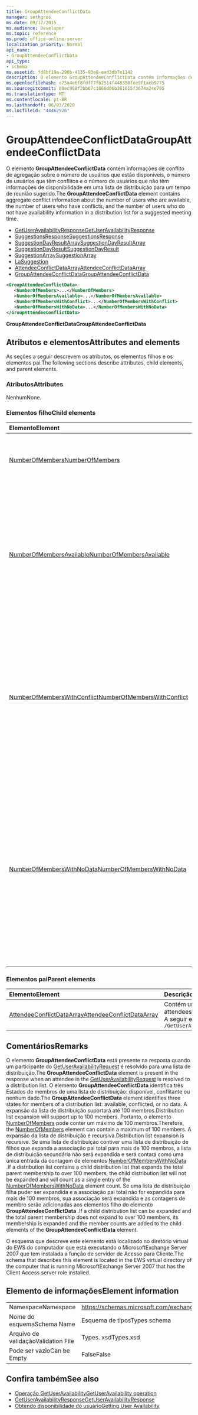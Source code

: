 ```yaml
---
title: GroupAttendeeConflictData
manager: sethgros
ms.date: 09/17/2015
ms.audience: Developer
ms.topic: reference
ms.prod: office-online-server
localization_priority: Normal
api_name:
- GroupAttendeeConflictData
api_type:
- schema
ms.assetid: fd8bf19a-298b-4135-93e8-ead3db7e1142
description: O elemento GroupAttendeeConflictData contém informações de conflito de agregação sobre o número de usuários que estão disponíveis, o número de usuários que têm conflitos e o número de usuários que não têm informações de disponibilidade em uma lista de distribuição para um tempo de reunião sugerido.
ms.openlocfilehash: c75a4e6f8fdff7fb2514f448350fee9f1acb9775
ms.sourcegitcommit: 88ec988f2bb67c1866d06b361615f3674a24e795
ms.translationtype: MT
ms.contentlocale: pt-BR
ms.lasthandoff: 06/03/2020
ms.locfileid: "44462926"
---
```

# <a name="groupattendeeconflictdata"></a><span data-ttu-id="e854a-103">GroupAttendeeConflictData</span><span class="sxs-lookup"><span data-stu-id="e854a-103">GroupAttendeeConflictData</span></span>

<span data-ttu-id="e854a-104">O elemento **GroupAttendeeConflictData** contém informações de conflito de agregação sobre o número de usuários que estão disponíveis, o número de usuários que têm conflitos e o número de usuários que não têm informações de disponibilidade em uma lista de distribuição para um tempo de reunião sugerido.</span><span class="sxs-lookup"><span data-stu-id="e854a-104">The **GroupAttendeeConflictData** element contains aggregate conflict information about the number of users who are available, the number of users who have conflicts, and the number of users who do not have availability information in a distribution list for a suggested meeting time.</span></span> 
  
- [<span data-ttu-id="e854a-105">GetUserAvailabilityResponse</span><span class="sxs-lookup"><span data-stu-id="e854a-105">GetUserAvailabilityResponse</span></span>](getuseravailabilityresponse.md)
- [<span data-ttu-id="e854a-106">SuggestionsResponse</span><span class="sxs-lookup"><span data-stu-id="e854a-106">SuggestionsResponse</span></span>](suggestionsresponse.md)
- [<span data-ttu-id="e854a-107">SuggestionDayResultArray</span><span class="sxs-lookup"><span data-stu-id="e854a-107">SuggestionDayResultArray</span></span>](suggestiondayresultarray.md)
- [<span data-ttu-id="e854a-108">SuggestionDayResult</span><span class="sxs-lookup"><span data-stu-id="e854a-108">SuggestionDayResult</span></span>](suggestiondayresult.md)
- [<span data-ttu-id="e854a-109">SuggestionArray</span><span class="sxs-lookup"><span data-stu-id="e854a-109">SuggestionArray</span></span>](suggestionarray.md)
- [<span data-ttu-id="e854a-110">La</span><span class="sxs-lookup"><span data-stu-id="e854a-110">Suggestion</span></span>](suggestion.md)
- [<span data-ttu-id="e854a-111">AttendeeConflictDataArray</span><span class="sxs-lookup"><span data-stu-id="e854a-111">AttendeeConflictDataArray</span></span>](attendeeconflictdataarray.md)
- [<span data-ttu-id="e854a-112">GroupAttendeeConflictData</span><span class="sxs-lookup"><span data-stu-id="e854a-112">GroupAttendeeConflictData</span></span>](groupattendeeconflictdata.md)
  
```xml
<GroupAttendeeConflictData>
   <NumberOfMembers>...</NumberOfMembers>
   <NumberOfMembersAvailable>...</NumberOfMembersAvailable>
   <NumberOfMembersWithConflict>...</NumberOfMembersWithConflict>
   <NumberOfMembersWithNoData>...</NumberOfMembersWithNoData>
</GroupAttendeeConflictData>
```

<span data-ttu-id="e854a-113">**GroupAttendeeConflictData**</span><span class="sxs-lookup"><span data-stu-id="e854a-113">**GroupAttendeeConflictData**</span></span>

## <a name="attributes-and-elements"></a><span data-ttu-id="e854a-114">Atributos e elementos</span><span class="sxs-lookup"><span data-stu-id="e854a-114">Attributes and elements</span></span>

<span data-ttu-id="e854a-115">As seções a seguir descrevem os atributos, os elementos filhos e os elementos pai.</span><span class="sxs-lookup"><span data-stu-id="e854a-115">The following sections describe attributes, child elements, and parent elements.</span></span>
  
### <a name="attributes"></a><span data-ttu-id="e854a-116">Atributos</span><span class="sxs-lookup"><span data-stu-id="e854a-116">Attributes</span></span>

<span data-ttu-id="e854a-117">Nenhum</span><span class="sxs-lookup"><span data-stu-id="e854a-117">None.</span></span>
  
### <a name="child-elements"></a><span data-ttu-id="e854a-118">Elementos filho</span><span class="sxs-lookup"><span data-stu-id="e854a-118">Child elements</span></span>

|<span data-ttu-id="e854a-119">**Elemento**</span><span class="sxs-lookup"><span data-stu-id="e854a-119">**Element**</span></span>|<span data-ttu-id="e854a-120">**Descrição**</span><span class="sxs-lookup"><span data-stu-id="e854a-120">**Description**</span></span>|
|:-----|:-----|
|[<span data-ttu-id="e854a-121">NumberOfMembers</span><span class="sxs-lookup"><span data-stu-id="e854a-121">NumberOfMembers</span></span>](numberofmembers.md) <br/> |<span data-ttu-id="e854a-122">Representa o número de usuários, recursos e salas em uma lista de distribuição.</span><span class="sxs-lookup"><span data-stu-id="e854a-122">Represents the number of users, resources, and rooms in a distribution list.</span></span>  <br/> |
|[<span data-ttu-id="e854a-123">NumberOfMembersAvailable</span><span class="sxs-lookup"><span data-stu-id="e854a-123">NumberOfMembersAvailable</span></span>](numberofmembersavailable.md) <br/> |<span data-ttu-id="e854a-124">Representa o número de membros da lista de distribuição que estão disponíveis para um tempo de reunião sugerido.</span><span class="sxs-lookup"><span data-stu-id="e854a-124">Represents the number of distribution list members who are available for a suggested meeting time.</span></span> <span data-ttu-id="e854a-125">Este elemento representa Membros para os quais o status é **livre**.</span><span class="sxs-lookup"><span data-stu-id="e854a-125">This element represents members for whom the status is **Free**.</span></span>  <br/> |
|[<span data-ttu-id="e854a-126">NumberOfMembersWithConflict</span><span class="sxs-lookup"><span data-stu-id="e854a-126">NumberOfMembersWithConflict</span></span>](numberofmemberswithconflict.md) <br/> |<span data-ttu-id="e854a-127">Representa o número de membros da lista de distribuição que têm um conflito com um tempo de reunião sugerido.</span><span class="sxs-lookup"><span data-stu-id="e854a-127">Represents the number of distribution list members who have a conflict with a suggested meeting time.</span></span> <span data-ttu-id="e854a-128">Este elemento representa os membros que têm um status **ocupado**, **OOF**ou **provisório** .</span><span class="sxs-lookup"><span data-stu-id="e854a-128">This element represents members who have a **Busy**, **OOF**, or **Tentative** status.</span></span>  <br/> |
|[<span data-ttu-id="e854a-129">NumberOfMembersWithNoData</span><span class="sxs-lookup"><span data-stu-id="e854a-129">NumberOfMembersWithNoData</span></span>](numberofmemberswithnodata.md) <br/> |<span data-ttu-id="e854a-130">Representa o número de membros do grupo que não publicaram dados de disponibilidade para comparar com um horário de reunião sugerido.</span><span class="sxs-lookup"><span data-stu-id="e854a-130">Represents the number of group members who do not have published free/busy data to compare to a suggested meeting time.</span></span> <span data-ttu-id="e854a-131">Este elemento representa os membros de uma lista de distribuição muito grande ou membros que não têm status de **dados** .</span><span class="sxs-lookup"><span data-stu-id="e854a-131">This element represents members of a distribution list that is too large or members who have **No Data** status.</span></span>  <br/> |
   
### <a name="parent-elements"></a><span data-ttu-id="e854a-132">Elementos pai</span><span class="sxs-lookup"><span data-stu-id="e854a-132">Parent elements</span></span>

|<span data-ttu-id="e854a-133">**Elemento**</span><span class="sxs-lookup"><span data-stu-id="e854a-133">**Element**</span></span>|<span data-ttu-id="e854a-134">**Descrição**</span><span class="sxs-lookup"><span data-stu-id="e854a-134">**Description**</span></span>|
|:-----|:-----|
|[<span data-ttu-id="e854a-135">AttendeeConflictDataArray</span><span class="sxs-lookup"><span data-stu-id="e854a-135">AttendeeConflictDataArray</span></span>](attendeeconflictdataarray.md) <br/> |<span data-ttu-id="e854a-136">Contém uma matriz de dados de conflito para participantes consultados identificados na [operação GetUserAvailability](getuseravailability-operation.md).</span><span class="sxs-lookup"><span data-stu-id="e854a-136">Contains an array of conflict data for queried attendees identified in the [GetUserAvailability operation](getuseravailability-operation.md).</span></span>  <br/> <span data-ttu-id="e854a-137">A seguir está a expressão XPath para este elemento:</span><span class="sxs-lookup"><span data-stu-id="e854a-137">The following is the XPath expression to this element:</span></span>  <br/>  `/GetUserAvailabilityResponse/SuggestionsResponse/SuggestionDayResultArray/SuggestionDayResult[i]/SuggestionArray/Suggestion[i]/AttendeeConflictDataArray` <br/> |
   
## <a name="remarks"></a><span data-ttu-id="e854a-138">Comentários</span><span class="sxs-lookup"><span data-stu-id="e854a-138">Remarks</span></span>

<span data-ttu-id="e854a-139">O elemento **GroupAttendeeConflictData** está presente na resposta quando um participante do [GetUserAvailabilityRequest](getuseravailabilityrequest.md) é resolvido para uma lista de distribuição.</span><span class="sxs-lookup"><span data-stu-id="e854a-139">The **GroupAttendeeConflictData** element is present in the response when an attendee in the [GetUserAvailabilityRequest](getuseravailabilityrequest.md) is resolved to a distribution list.</span></span> <span data-ttu-id="e854a-140">O elemento **GroupAttendeeConflictData** identifica três Estados de membros de uma lista de distribuição: disponível, conflitante ou nenhum dado.</span><span class="sxs-lookup"><span data-stu-id="e854a-140">The **GroupAttendeeConflictData** element identifies three states for members of a distribution list: available, conflicted, or no data.</span></span> <span data-ttu-id="e854a-141">A expansão da lista de distribuição suportará até 100 membros.</span><span class="sxs-lookup"><span data-stu-id="e854a-141">Distribution list expansion will support up to 100 members.</span></span> <span data-ttu-id="e854a-142">Portanto, o elemento [NumberOfMembers](numberofmembers.md) pode conter um máximo de 100 membros.</span><span class="sxs-lookup"><span data-stu-id="e854a-142">Therefore, the [NumberOfMembers](numberofmembers.md) element can contain a maximum of 100 members.</span></span> <span data-ttu-id="e854a-143">A expansão da lista de distribuição é recursiva.</span><span class="sxs-lookup"><span data-stu-id="e854a-143">Distribution list expansion is recursive.</span></span> <span data-ttu-id="e854a-144">Se uma lista de distribuição contiver uma lista de distribuição de filhos que expanda a associação pai total para mais de 100 membros, a lista de distribuição secundária não será expandida e será contará como uma única entrada da contagem de elementos [NumberOfMembersWithNoData](numberofmemberswithnodata.md) .</span><span class="sxs-lookup"><span data-stu-id="e854a-144">If a distribution list contains a child distribution list that expands the total parent membership to over 100 members, the child distribution list will not be expanded and will count as a single entry of the [NumberOfMembersWithNoData](numberofmemberswithnodata.md) element count.</span></span> <span data-ttu-id="e854a-145">Se uma lista de distribuição filha puder ser expandida e a associação pai total não for expandida para mais de 100 membros, sua associação será expandida e as contagens de membro serão adicionadas aos elementos filho do elemento **GroupAttendeeConflictData** .</span><span class="sxs-lookup"><span data-stu-id="e854a-145">If a child distribution list can be expanded and the total parent membership does not expand to over 100 members, its membership is expanded and the member counts are added to the child elements of the **GroupAttendeeConflictData** element.</span></span> 
  
<span data-ttu-id="e854a-146">O esquema que descreve este elemento está localizado no diretório virtual do EWS do computador que está executando o MicrosoftExchange Server 2007 que tem instalada a função de servidor de Acesso para Cliente.</span><span class="sxs-lookup"><span data-stu-id="e854a-146">The schema that describes this element is located in the EWS virtual directory of the computer that is running MicrosoftExchange Server 2007 that has the Client Access server role installed.</span></span>
  
## <a name="element-information"></a><span data-ttu-id="e854a-147">Elemento de informações</span><span class="sxs-lookup"><span data-stu-id="e854a-147">Element information</span></span>

|||
|:-----|:-----|
|<span data-ttu-id="e854a-148">Namespace</span><span class="sxs-lookup"><span data-stu-id="e854a-148">Namespace</span></span>  <br/> |https://schemas.microsoft.com/exchange/services/2006/types  <br/> |
|<span data-ttu-id="e854a-149">Nome do esquema</span><span class="sxs-lookup"><span data-stu-id="e854a-149">Schema Name</span></span>  <br/> |<span data-ttu-id="e854a-150">Esquema de tipos</span><span class="sxs-lookup"><span data-stu-id="e854a-150">Types schema</span></span>  <br/> |
|<span data-ttu-id="e854a-151">Arquivo de validação</span><span class="sxs-lookup"><span data-stu-id="e854a-151">Validation File</span></span>  <br/> |<span data-ttu-id="e854a-152">Types. xsd</span><span class="sxs-lookup"><span data-stu-id="e854a-152">Types.xsd</span></span>  <br/> |
|<span data-ttu-id="e854a-153">Pode ser vazio</span><span class="sxs-lookup"><span data-stu-id="e854a-153">Can be Empty</span></span>  <br/> |<span data-ttu-id="e854a-154">False</span><span class="sxs-lookup"><span data-stu-id="e854a-154">False</span></span>  <br/> |
   
## <a name="see-also"></a><span data-ttu-id="e854a-155">Confira também</span><span class="sxs-lookup"><span data-stu-id="e854a-155">See also</span></span>

- [<span data-ttu-id="e854a-156">Operação GetUserAvailability</span><span class="sxs-lookup"><span data-stu-id="e854a-156">GetUserAvailability operation</span></span>](getuseravailability-operation.md)
- [<span data-ttu-id="e854a-157">GetUserAvailabilityResponse</span><span class="sxs-lookup"><span data-stu-id="e854a-157">GetUserAvailabilityResponse</span></span>](getuseravailabilityresponse.md)
- [<span data-ttu-id="e854a-158">Obtendo disponibilidade do usuário</span><span class="sxs-lookup"><span data-stu-id="e854a-158">Getting User Availability</span></span>](https://msdn.microsoft.com/library/d4133fcb-9b0f-4e6b-aadf-a389da83516a%28Office.15%29.aspx)

